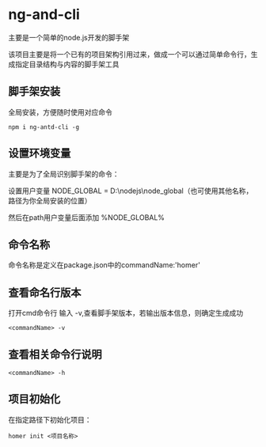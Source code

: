 # ng-and-cli

主要是一个简单的node.js开发的脚手架

该项目主要是将一个已有的项目架构引用过来，做成一个可以通过简单命令行，生成指定目录结构与内容的脚手架工具

## 脚手架安装
全局安装，方便随时使用对应命令

`
npm i ng-antd-cli -g
`
## 设置环境变量
主要是为了全局识别脚手架的命令：

设置用户变量 NODE_GLOBAL = D:\nodejs\node_global（也可使用其他名称，路径为你全局安装的位置）

然后在path用户变量后面添加 %NODE_GLOBAL%

## 命令名称
命令名称是定义在package.json中的commandName:'homer'

## 查看命名行版本
打开cmd命令行 输入 <commandName> -v,查看脚手架版本，若输出版本信息，则确定生成成功

`
<commandName> -v
`
## 查看相关命令行说明
`
<commandName> -h
`
## 项目初始化
在指定路径下初始化项目：

`
homer init <项目名称>
`
